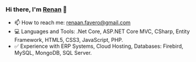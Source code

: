 ### Hi there, I'm [Renan](https://www.linkedin.com/in/renan-favero-405754218/) 👋

- 📫 How to reach me: renaan.favero@gmail.com
- :computer: Languages and Tools: .Net Core, ASP.NET Core MVC, CSharp, Entity Framework, HTML5, CSS3, JavaScript, PHP.
- :white_check_mark: Experience with ERP Systems, Cloud Hosting, Databases: Firebird, MySQL, MongoDB, SQL Server.

